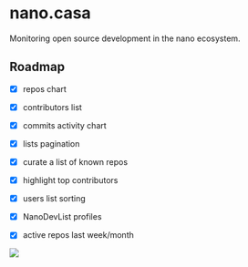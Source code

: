 # nano.casa
Monitoring open source development in the nano ecosystem.

## Roadmap
- [x] repos chart
- [x] contributors list
- [x] commits activity chart
- [x] lists pagination
- [x] curate a list of known repos
- [x] highlight top contributors
- [x] users list sorting
- [x] NanoDevList profiles
- [x] active repos last week/month


<img src="https://i.imgur.com/CvPsln0.png">